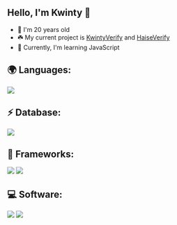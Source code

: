 ## Hello, I'm Kwinty 👋

- 🍃 I'm 20 years old
- ☘️ My current project is [KwintyVerify](https://discord.com/api/oauth2/authorize?client_id=1015307403593531433&permissions=8&scope=bot%20applications.commands) and [HaiseVerify](https://discord.com/api/oauth2/authorize?client_id=873335102199988245&permissions=8&scope=bot%20applications.commands)
- 🍂 Currently, I'm learning JavaScript

## 🌍 Languages:
  <p>
    <img src="https://img.shields.io/badge/JavaScript-323330?style=for-the-badge&logo=javascript&logoColor=F7DF1E" />
  </p>
  
## ⚡ Database:
  <p>
    <img src="https://img.shields.io/badge/-MongoDB-green" />
  </p>

## 🚀 Frameworks:

 <p>
    <img src="https://img.shields.io/badge/Node.js-43853D?style=for-the-badge&logo=node-dot-js&logoColor=white" />
    <img src="https://img.shields.io/badge/npm-CB3837?style=for-the-badge&logo=npm&logoColor=white" />
 </p>
 
## 💻 Software:

  <p>
    <img src="https://img.shields.io/badge/Visual_Studio_Code-0078D4?style=for-the-badge&logo=visual%20studio%20code&logoColor=white" />
    <img src="https://img.shields.io/badge/sublime_text-%23575757.svg?&style=for-the-badge&logo=sublime-text&logoColor=important" />
  </p>
  
